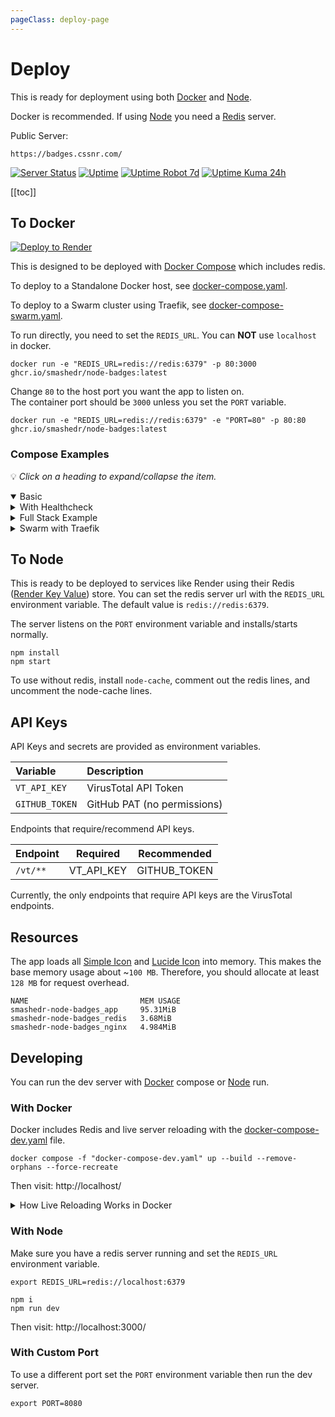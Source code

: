 ```yaml
---
pageClass: deploy-page
---
```


# Deploy

This is ready for deployment using both [Docker](#to-docker) and [Node](#to-node).

Docker is recommended. If using [Node](#to-node) you need a [Redis](https://github.com/redis/redis) server.

Public Server:

```text
https://badges.cssnr.com/
```

[![Server Status](https://img.shields.io/website?url=https%3A%2F%2Fbadges.cssnr.com%2F&up_message=online&down_message=offline&style=for-the-badge&logo=nodedotjs&logoColor=white&label=server)](https://badges.cssnr.com/)
[![Uptime](https://badges.cssnr.com/uptime?style=for-the-badge)](https://badges.cssnr.com/uptime?style=for-the-badge)
[![Uptime Robot 7d](https://shields.cssnr.com/uptimerobot/ratio/7/m801549868-4eaa810d55bbf4039711a48a?logo=uptimekuma&logoColor=white&style=for-the-badge&label=%287d%29)](https://stats.uptimerobot.com/FNLsoJaKUf/801549868)
[![Uptime Kuma 24h](https://uptime-nj.hosted-domains.com/api/badge/30/uptime?style=for-the-badge)](https://uptime-nj.hosted-domains.com/status/node-badges)

[[toc]]

## To Docker

[![Deploy to Render](https://img.shields.io/badge/Deploy_to_Render-4351E8?style=for-the-badge&logo=render)](https://render.com/deploy?repo=https://github.com/smashedr/node-badges)

This is designed to be deployed with [Docker Compose](#compose-examples) which includes redis.

To deploy to a Standalone Docker host, see [docker-compose.yaml](https://github.com/smashedr/node-badges/blob/master/docker-compose.yaml).

To deploy to a Swarm cluster using Traefik, see [docker-compose-swarm.yaml](https://github.com/smashedr/node-badges/blob/master/docker-compose-swarm.yaml).

To run directly, you need to set the `REDIS_URL`. You can **NOT** use `localhost` in docker.

```shell
docker run -e "REDIS_URL=redis://redis:6379" -p 80:3000 ghcr.io/smashedr/node-badges:latest
```

Change `80` to the host port you want the app to listen on.  
The container port should be `3000` unless you set the `PORT` variable.

```shell
docker run -e "REDIS_URL=redis://redis:6379" -e "PORT=80" -p 80:80 ghcr.io/smashedr/node-badges:latest
```

### Compose Examples

💡 _Click on a heading to expand/collapse the item._

<details open><summary>Basic</summary>

<!--@include: include/basic.md-->

</details>
<details><summary>With Healthcheck</summary>

<!--@include: include/healthcheck.md-->

</details>
<details><summary>Full Stack Example</summary>

<!--@include: include/stack.md-->

</details>
<details><summary>Swarm with Traefik</summary>

<!--@include: include/swarm.md-->

</details>

## To Node

This is ready to be deployed to services like Render using their Redis ([Render Key Value](https://render.com/docs/key-value)) store.
You can set the redis server url with the `REDIS_URL` environment variable. The default value is `redis://redis:6379`.

The server listens on the `PORT` environment variable and installs/starts normally.

```shell
npm install
npm start
```

To use without redis, install `node-cache`, comment out the redis lines, and uncomment the node-cache lines.

## API Keys

API Keys and secrets are provided as environment variables.

| Variable       | Description                 |
| :------------- | :-------------------------- |
| `VT_API_KEY`   | VirusTotal API Token        |
| `GITHUB_TOKEN` | GitHub PAT (no permissions) |

Endpoints that require/recommend API keys.

| Endpoint | Required   | Recommended  |
| -------- | ---------- | ------------ |
| `/vt/**` | VT_API_KEY | GITHUB_TOKEN |

Currently, the only endpoints that require API keys are the VirusTotal endpoints.

## Resources

The app loads all [Simple Icon](https://simpleicons.org/) and [Lucide Icon](https://lucide.dev/icons/) into memory.
This makes the base memory usage about ~`100 MB`. Therefore, you should allocate at least `128 MB` for request overhead.

```text
NAME                         MEM USAGE
smashedr-node-badges_app     95.31MiB
smashedr-node-badges_redis   3.68MiB
smashedr-node-badges_nginx   4.984MiB
```

## Developing

You can run the dev server with [Docker](#with-docker) compose or [Node](#with-node) run.

### With Docker

Docker includes Redis and live server reloading with the [docker-compose-dev.yaml](https://github.com/smashedr/node-badges/blob/master/docker-compose-dev.yaml) file.

```shell
docker compose -f "docker-compose-dev.yaml" up --build --remove-orphans --force-recreate
```

Then visit: http://localhost/

<details><summary>How Live Reloading Works in Docker</summary>

This mounts the `./src` directory into the container for live reloading with `nodemon`.

To use a different source path set the `APP_FILES` environment variable to your source.

For more details, see the [docker-compose-dev.yaml](https://github.com/smashedr/node-badges/blob/master/docker-compose-dev.yaml) file.

---

</details>

### With Node

Make sure you have a redis server running and set the `REDIS_URL` environment variable.

```shell
export REDIS_URL=redis://localhost:6379

npm i
npm run dev
```

Then visit: http://localhost:3000/

### With Custom Port

To use a different port set the `PORT` environment variable then run the dev server.

```shell
export PORT=8080
```

&nbsp;

<!--@include: @include/wip.md-->

<style module>
.deploy-page summary {
    color: var(--vp-c-brand-1);
}
.deploy-page summary:hover {
    filter: brightness(115%);
    /*color: var(--vp-c-indigo-2);*/
    /*text-decoration: underline;*/
    /*text-decoration-thickness: 1px;*/
}
</style>
